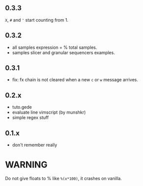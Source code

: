 ## 0.3.3
`X`, `#` and `'` start counting from 1.

## 0.3.2
- all samples expression = % total samples.
- samples slicer and granular sequencers examples.

## 0.3.1
- fix: fx chain is not cleared when a new `c` or `w` message arrives.

## 0.2.x
- tuto.gede
- evaluate line vimscript (by munshkr)
- simple regex stuff

## 0.1.x
- don't remember really

# WARNING
Do not give floats to % like `%(x*100)`, it crashes on vanilla.
